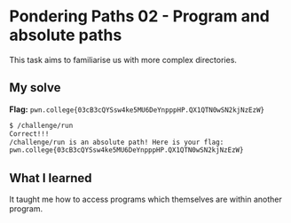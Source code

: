# Pondering Paths 02 - Program and absolute paths
This task aims to familiarise us with more complex directories.

## My solve
**Flag:** `pwn.college{03cB3cQYSsw4ke5MU6DeYnpppHP.QX1QTN0wSN2kjNzEzW}`

```bash
$ /challenge/run
Correct!!!
/challenge/run is an absolute path! Here is your flag:
pwn.college{03cB3cQYSsw4ke5MU6DeYnpppHP.QX1QTN0wSN2kjNzEzW}
```

## What I learned
It taught me how to access programs which themselves are within another program.

